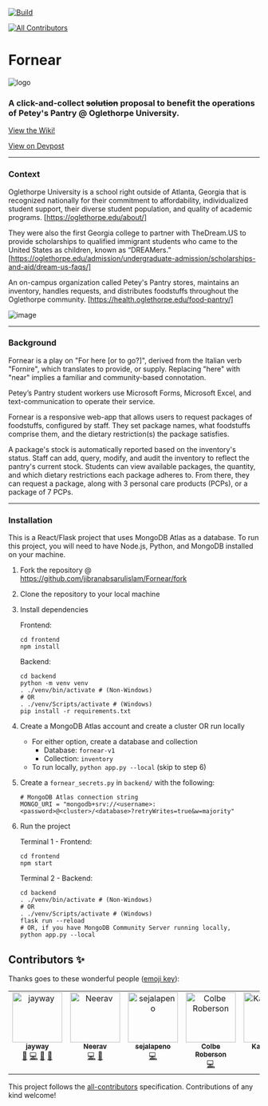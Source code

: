 [![Build](https://github.com/It-s-Saturday/Fornear/actions/workflows/build.yml/badge.svg)](https://github.com/It-s-Saturday/Fornear/actions/workflows/build.yml)
<!-- ALL-CONTRIBUTORS-BADGE:START - Do not remove or modify this section -->
[![All Contributors](https://img.shields.io/badge/all_contributors-5-orange.svg?style=flat-square)](#contributors-)
<!-- ALL-CONTRIBUTORS-BADGE:END -->

# Fornear

![logo](https://github.com/jibranabsarulislam/Fornear/assets/70596906/a495d28d-7616-4ca3-91d7-df3824a4b133)

### A click-and-collect ~~solution~~ proposal to benefit the operations of Petey's Pantry @ Oglethorpe University.

[View the Wiki!](https://github.com/jibranabsarulislam/Fornear/wiki/Staff:-Navigating-the-Staff-Dashboard)

<a href='https://devpost.com/software/fornear'>View on Devpost</a>

---
### Context


Oglethorpe University is a school right outside of Atlanta, Georgia that is recognized nationally for their commitment to affordability, individualized student support, their diverse student population, and quality of academic programs. [https://oglethorpe.edu/about/]

They were also the first Georgia college to partner with TheDream.US to provide scholarships to qualified immigrant students who came to the United States as children, known as “DREAMers.” [https://oglethorpe.edu/admission/undergraduate-admission/scholarships-and-aid/dream-us-faqs/]

An on-campus organization called Petey's Pantry stores, maintains an inventory, handles requests, and distributes foodstuffs throughout the Oglethorpe community. [https://health.oglethorpe.edu/food-pantry/]


![image](https://github.com/jibranabsarulislam/Fornear/assets/70596906/fef8a16f-8663-433f-8785-df94cf1a84fa)

---

### Background
Fornear is a play on "For here [or to go?]", derived from the Italian verb "Fornire", which translates to provide, or supply. Replacing "here" with "near" implies a familiar and community-based connotation.

Petey’s Pantry student workers use Microsoft Forms, Microsoft Excel, and text-communication to operate their service.

Fornear is a responsive web-app that allows users to request packages of foodstuffs, configured by staff. They set package names, what foodstuffs comprise them, and the dietary restriction(s) the package satisfies.

A package's stock is automatically reported based on the inventory's status. Staff can add, query, modify, and audit the inventory to reflect the pantry's current stock. Students can view available packages, the quantity, and which dietary restrictions each package adheres to. From there, they can request a package, along with 3 personal care products (PCPs), or a package of 7 PCPs.

---

### Installation

This is a React/Flask project that uses MongoDB Atlas as a database. To run this project, you will need to have Node.js, Python, and MongoDB installed on your machine.

1. Fork the repository @ https://github.com/jibranabsarulislam/Fornear/fork
2. Clone the repository to your local machine
3. Install dependencies

	Frontend:
	```
	cd frontend
	npm install
	```

	Backend:
	```
	cd backend
	python -m venv venv
	. ./venv/bin/activate # (Non-Windows)
	# OR
	. ./venv/Scripts/activate # (Windows)
	pip install -r requirements.txt
	```
4. Create a MongoDB Atlas account and create a cluster OR run locally
	- For either option, create a database and collection
		- Database: `fornear-v1`
		- Collection: `inventory`
	- To run locally, `python app.py --local` (skip to step 6)

5. Create a `fornear_secrets.py` in `backend/` with the following:
	```
	# MongoDB Atlas connection string
	MONGO_URI = "mongodb+srv://<username>:<password>@<cluster>/<database>?retryWrites=true&w=majority"
	```
6. Run the project
	
	Terminal 1 - Frontend:
	```
	cd frontend
	npm start
	```

	Terminal 2 - Backend:

	```
	cd backend
	. ./venv/bin/activate # (Non-Windows)
	# OR
	. ./venv/Scripts/activate # (Windows)
	flask run --reload
 	# OR, if you have MongoDB Community Server running locally,
  	python app.py --local
	```



## Contributors ✨

Thanks goes to these wonderful people ([emoji key](https://allcontributors.org/docs/en/emoji-key)):

<!-- ALL-CONTRIBUTORS-LIST:START - Do not remove or modify this section -->
<!-- prettier-ignore-start -->
<!-- markdownlint-disable -->
<table>
  <tbody>
    <tr>
      <td align="center" valign="top" width="14.28%"><a href="https://www.jibran.me"><img src="https://avatars.githubusercontent.com/u/70596906?v=4?s=100" width="100px;" alt="jayway"/><br /><sub><b>jayway</b></sub></a><br /><a href="#maintenance-jibranabsarulislam" title="Maintenance">🚧</a> <a href="https://github.com/It-s-Saturday/Fornear/commits?author=jibranabsarulislam" title="Code">💻</a> <a href="https://github.com/It-s-Saturday/Fornear/commits?author=jibranabsarulislam" title="Documentation">📖</a> <a href="https://github.com/It-s-Saturday/Fornear/pulls?q=is%3Apr+reviewed-by%3Ajibranabsarulislam" title="Reviewed Pull Requests">👀</a></td>
      <td align="center" valign="top" width="14.28%"><a href="https://github.com/neeravbhaskarla"><img src="https://avatars.githubusercontent.com/u/57148990?v=4?s=100" width="100px;" alt="Neerav"/><br /><sub><b>Neerav</b></sub></a><br /><a href="https://github.com/It-s-Saturday/Fornear/commits?author=neeravbhaskarla" title="Code">💻</a> <a href="https://github.com/It-s-Saturday/Fornear/issues?q=author%3Aneeravbhaskarla" title="Bug reports">🐛</a></td>
      <td align="center" valign="top" width="14.28%"><a href="https://github.com/sejalapeno"><img src="https://avatars.githubusercontent.com/u/110482301?v=4?s=100" width="100px;" alt="sejalapeno"/><br /><sub><b>sejalapeno</b></sub></a><br /><a href="https://github.com/It-s-Saturday/Fornear/commits?author=sejalapeno" title="Code">💻</a></td>
      <td align="center" valign="top" width="14.28%"><a href="http://colbe.me"><img src="https://avatars.githubusercontent.com/u/90277989?v=4?s=100" width="100px;" alt="Colbe Roberson"/><br /><sub><b>Colbe Roberson</b></sub></a><br /><a href="https://github.com/It-s-Saturday/Fornear/commits?author=cgr28" title="Code">💻</a></td>
      <td align="center" valign="top" width="14.28%"><a href="https://github.com/karthickbharathi1"><img src="https://avatars.githubusercontent.com/u/54052847?v=4?s=100" width="100px;" alt="Karthick B"/><br /><sub><b>Karthick B</b></sub></a><br /><a href="https://github.com/It-s-Saturday/Fornear/commits?author=karthickbharathi1" title="Code">💻</a></td>
    </tr>
  </tbody>
</table>

<!-- markdownlint-restore -->
<!-- prettier-ignore-end -->

<!-- ALL-CONTRIBUTORS-LIST:END -->

This project follows the [all-contributors](https://github.com/all-contributors/all-contributors) specification. Contributions of any kind welcome!
